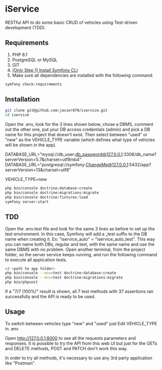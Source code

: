 # iService

RESTful API to do some basic CRUD of vehicles using Test-driven development (TDD).

## Requirements

1. PHP 8.1
2. PostgreSQL or MySQL
3. GIT
4. [(Only Step 1) Install Symfony CLI](https://symfony.com/download#step-1-install-symfony-cli)
5. Make sure all dependencies are installed with the following command:

```bash
symfony check:requirements
```

## Installation

```bash
git clone git@github.com:javier870/iservice.git
cd iservice
```
Open the .env, look for the 3 lines shown below, chose a DBMS, comment out the other one, put your DB access credentials (admin) and pick a DB name for this project that doesn't exist. Then select between "used" or "new" as the VEHICLE_TYPE variable (which defines what type of vehicles will be shown in the app).

DATABASE_URL="mysql://db_user:db_password@127.0.0.1:3306/db_name?serverVersion=5.7&charset=utf8mb4"
DATABASE_URL="postgresql://symfony:ChangeMe@127.0.0.1:5432/app?serverVersion=13&charset=utf8"

VEHICLE_TYPE=new

```bash
php bin/console doctrine:database:create
php bin/console doctrine:migrations:migrate
php bin/console doctrine:fixtures:load
symfony server:start
```

## TDD

Open the .env.test file and look for the same 3 lines as before to set up the test environment. In this case, Symfony will add a _test suffix to the DB name when creating it. Ex: "iservice_auto" = "iservice_auto_test". This way you can name both DBs, regular and test, with the same name and use the same DBMS with no problem.
Open another terminal, from the project folder, so the server service keeps running, and run the following command to execute all application tests.

```bash
cd <path to app folder>
php bin/console --env=test doctrine:database:create
php bin/console --env=test doctrine:migrations:migrate
php bin/phpunit
```
If a "7/7 (100%)" result is shown, all 7 test methods with 37 assertions ran successfully and the API is ready to be used.

## Usage
To switch between vehicles type "new" and "used" just Edit VEHICLE_TYPE in .env

Open http://127.0.0.1:8000 to see all the requests parameters and responses. It is possible to try the API from this web UI but just for the GETs and DELETE methods, POST and PATCH don't work this way.

In order to try all methods, it's necessary to use any 3rd party application like "Postman".